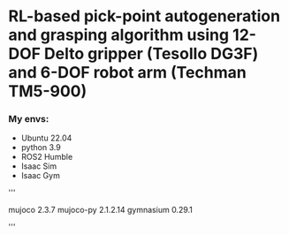 # RL-based pick-point autogeneration and grasping algorithm using 12-DOF Delto gripper (Tesollo DG3F) and 6-DOF robot arm (Techman TM5-900)


### My envs:
- Ubuntu 22.04
- python 3.9
- ROS2 Humble
- Isaac Sim
- Isaac Gym

'''

mujoco 2.3.7
mujoco-py 2.1.2.14
gymnasium 0.29.1

'''

### 
